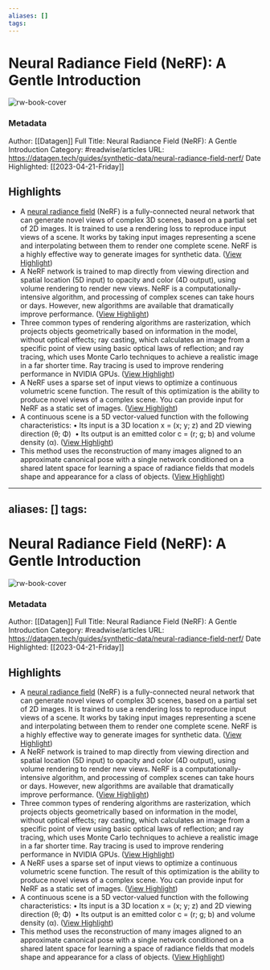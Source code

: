 ```yaml
---
aliases: []
tags:
---
```

# Neural Radiance Field (NeRF): A Gentle Introduction

![rw-book-cover](https://readwise-assets.s3.amazonaws.com/static/images/article1.be68295a7e40.png)
### Metadata
Author: [[Datagen]]
Full Title: Neural Radiance Field (NeRF): A Gentle Introduction
Category: #readwise/articles
URL: https://datagen.tech/guides/synthetic-data/neural-radiance-field-nerf/
Date Highlighted: [[2023-04-21-Friday]]

## Highlights
- A [neural radiance field](https://arxiv.org/abs/2003.08934) (NeRF) is a fully-connected neural network that can generate novel views of complex 3D scenes, based on a partial set of 2D images. It is trained to use a rendering loss to reproduce input views of a scene. It works by taking input images representing a scene and interpolating between them to render one complete scene. NeRF is a highly effective way to generate images for synthetic data. ([View Highlight](https://read.readwise.io/read/01gyjhywrvtp6z9n0pa9qv8qg3))
- A NeRF network is trained to map directly from viewing direction and spatial location (5D input) to opacity and color (4D output), using volume rendering to render new views. NeRF is a computationally-intensive algorithm, and processing of complex scenes can take hours or days. However, new algorithms are available that dramatically improve performance. ([View Highlight](https://read.readwise.io/read/01gyjj0b84zk5jbvry6qedraaz))
- Three common types of rendering algorithms are rasterization, which projects objects geometrically based on information in the model, without optical effects; ray casting, which calculates an image from a specific point of view using basic optical laws of reflection; and ray tracing, which uses Monte Carlo techniques to achieve a realistic image in a far shorter time. Ray tracing is used to improve rendering performance in NVIDIA GPUs. ([View Highlight](https://read.readwise.io/read/01gyjj69tg9cqap8nxa4vn8pce))
- A NeRF uses a sparse set of input views to optimize a continuous volumetric scene function. The result of this optimization is the ability to produce novel views of a complex scene. You can provide input for NeRF as a static set of images. ([View Highlight](https://read.readwise.io/read/01gyjm3x7fw1ekjm7grpj581ka))
- A continuous scene is a 5D vector-valued function with the following characteristics:
  • Its input is a 3D location x = (x; y; z) and 2D viewing direction (θ; Φ) 
  • Its output is an emitted color c = (r; g; b) and volume density (α). ([View Highlight](https://read.readwise.io/read/01gyjwxc208qt2g63qj1k1e071))
- This method uses the reconstruction of many images aligned to an approximate canonical pose with a single network conditioned on a shared latent space for learning a space of radiance fields that models shape and appearance for a class of objects. ([View Highlight](https://read.readwise.io/read/01gyjx5tvk8d6t9a4641xc9943))
---
aliases: []
tags:
---
# Neural Radiance Field (NeRF): A Gentle Introduction

![rw-book-cover](https://datagen.tech/wp-content/uploads/2022/12/Synthetic-Data.png)
### Metadata
Author: [[Datagen]]
Full Title: Neural Radiance Field (NeRF): A Gentle Introduction
Category: #readwise/articles
URL: https://datagen.tech/guides/synthetic-data/neural-radiance-field-nerf/
Date Highlighted: [[2023-04-21-Friday]]

## Highlights
- A [neural radiance field](https://arxiv.org/abs/2003.08934) (NeRF) is a fully-connected neural network that can generate novel views of complex 3D scenes, based on a partial set of 2D images. It is trained to use a rendering loss to reproduce input views of a scene. It works by taking input images representing a scene and interpolating between them to render one complete scene. NeRF is a highly effective way to generate images for synthetic data. ([View Highlight](https://read.readwise.io/read/01gyjhywrvtp6z9n0pa9qv8qg3))
- A NeRF network is trained to map directly from viewing direction and spatial location (5D input) to opacity and color (4D output), using volume rendering to render new views. NeRF is a computationally-intensive algorithm, and processing of complex scenes can take hours or days. However, new algorithms are available that dramatically improve performance. ([View Highlight](https://read.readwise.io/read/01gyjj0b84zk5jbvry6qedraaz))
- Three common types of rendering algorithms are rasterization, which projects objects geometrically based on information in the model, without optical effects; ray casting, which calculates an image from a specific point of view using basic optical laws of reflection; and ray tracing, which uses Monte Carlo techniques to achieve a realistic image in a far shorter time. Ray tracing is used to improve rendering performance in NVIDIA GPUs. ([View Highlight](https://read.readwise.io/read/01gyjj69tg9cqap8nxa4vn8pce))
- A NeRF uses a sparse set of input views to optimize a continuous volumetric scene function. The result of this optimization is the ability to produce novel views of a complex scene. You can provide input for NeRF as a static set of images. ([View Highlight](https://read.readwise.io/read/01gyjm3x7fw1ekjm7grpj581ka))
- A continuous scene is a 5D vector-valued function with the following characteristics:
  • Its input is a 3D location x = (x; y; z) and 2D viewing direction (θ; Φ) 
  • Its output is an emitted color c = (r; g; b) and volume density (α). ([View Highlight](https://read.readwise.io/read/01gyjwxc208qt2g63qj1k1e071))
- This method uses the reconstruction of many images aligned to an approximate canonical pose with a single network conditioned on a shared latent space for learning a space of radiance fields that models shape and appearance for a class of objects. ([View Highlight](https://read.readwise.io/read/01gyjx5tvk8d6t9a4641xc9943))

